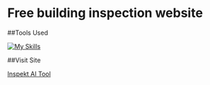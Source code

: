 # Free building inspection website

##Tools Used

[![My Skills](https://skillicons.dev/icons?i=python,javascript,html,css&theme=light)](https://skillicons.dev)

##Visit Site

[Inspekt AI Tool](https://freebuildinginspection.onrender.com/)


